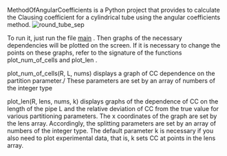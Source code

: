 MethodOfAngularCoefficients is a Python project that provides 
to calculate the Clausing coefficient for a cylindrical tube using the angular coefficients method.
![round_tube_sep](https://github.com/eprush/MethodOfAngularCoefficients/assets/91796933/c945c4fe-9000-4b82-a1e7-6bd013944e41)


To run it, just run the file [main](main.py) . Then graphs of the necessary dependencies will be plotted on the screen.
If it is necessary to change the points on these graphs, refer to the signature of the functions 
plot_num_of_cells and plot_len .

plot_num_of_cells(R, L, nums) displays a graph of CC dependence on the partition parameter./
These parameters are set by an array of numbers of the integer type

plot_len(R, lens, nums, k) displays graphs of the dependence of CC on the length of the pipe L and the relative deviation of CC from the true value for various partitioning parameters.
The x coordinates of the graph are set by the lens array. Accordingly, the splitting parameters are set by an array of numbers of the integer type.
The default parameter k is necessary if you also need to plot experimental data, that is, k sets CC at points in the lens array.

